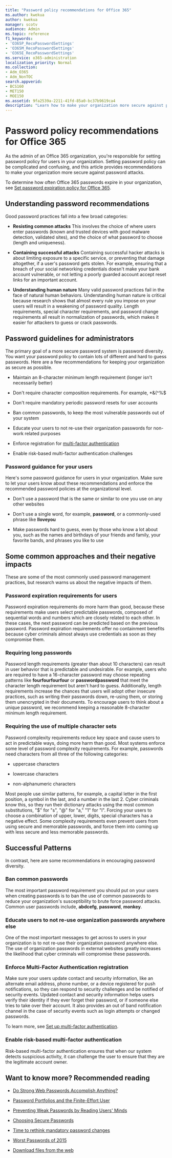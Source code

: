```yaml
---
title: "Password policy recommendations for Office 365"
ms.author: kwekua
author: kwekua
manager: scotv
audience: Admin
ms.topic: reference
f1_keywords:
- 'O365P_RecoPasswordSettings'
- 'O365M_RecoPasswordSettings'
- 'O365E_RecoPasswordSettings'
ms.service: o365-administration
localization_priority: Normal
ms.collection:
- Adm_O365
- Adm_NonTOC
search.appverid:
- BCS160
- MET150
- MOE150
ms.assetid: 9fa2539a-2211-41fd-85a0-bc37b9619ca4
description: "Learn how to make your organization more secure against password attacks, and why you should ban common passwords and enable risk-based multi-factor authentication."
---
```


# Password policy recommendations for Office 365
 
As the admin of an Office 365 organization, you're responsible for setting password policy for users in your organization. Setting password policy can be complicated and confusing, and this article provides recommendations to make your organization more secure against password attacks.
  
To determine how often Office 365 passwords expire in your organization, see [Set password expiration policy for Office 365](../manage/set-password-expiration-policy.md).
  
## Understanding password recommendations

Good password practices fall into a few broad categories:
  
- **Resisting common attacks** This involves the choice of where users enter passwords (known and trusted devices with good malware detection, validated sites), and the choice of what password to choose (length and uniqueness). 
    
- **Containing successful attacks** Containing successful hacker attacks is about limiting exposure to a specific service, or preventing that damage altogether, if a user's password gets stolen. For example, ensuring that a breach of your social networking credentials doesn't make your bank account vulnerable, or not letting a poorly guarded account accept reset links for an important account. 
    
- **Understanding human nature** Many valid password practices fail in the face of natural human behaviors. Understanding human nature is critical because research shows that almost every rule you impose on your users will result in a weakening of password quality. Length requirements, special character requirements, and password change requirements all result in normalization of passwords, which makes it easier for attackers to guess or crack passwords. 
    
## Password guidelines for administrators

The primary goal of a more secure password system is password diversity. You want your password policy to contain lots of different and hard to guess passwords. Here are a few recommendations for keeping your organization as secure as possible.
  
- Maintain an 8-character minimum length requirement (longer isn't necessarily better)
    
- Don't require character composition requirements. For example, \*&amp;(^%$
    
-  Don't require mandatory periodic password resets for user accounts 
    
- Ban common passwords, to keep the most vulnerable passwords out of your system
    
- Educate your users to not re-use their organization passwords for non-work related purposes
    
- Enforce registration for [multi-factor authentication](../security-and-compliance/set-up-multi-factor-authentication.md)
    
- Enable risk-based multi-factor authentication challenges
    
### Password guidance for your users

Here's some password guidance for users in your organization. Make sure to let your users know about these recommendations and enforce the recommended password policies at the organizational level.
  
- Don't use a password that is the same or similar to one you use on any other websites
    
- Don't use a single word, for example, **password**, or a commonly-used phrase like **Iloveyou**
    
- Make passwords hard to guess, even by those who know a lot about you, such as the names and birthdays of your friends and family, your favorite bands, and phrases you like to use
    
## Some common approaches and their negative impacts

These are some of the most commonly used password management practices, but research warns us about the negative impacts of them.
  
### Password expiration requirements for users

Password expiration requirements do more harm than good, because these requirements make users select predictable passwords, composed of sequential words and numbers which are closely related to each other. In these cases, the next password can be predicted based on the previous password. Password expiration requirements offer no containment benefits because cyber criminals almost always use credentials as soon as they compromise them.
  
### Requiring long passwords

Password length requirements (greater than about 10 characters) can result in user behavior that is predictable and undesirable. For example, users who are required to have a 16-character password may choose repeating patterns like **fourfourfourfour** or **passwordpassword** that meet the character length requirement but aren't hard to guess. Additionally, length requirements increase the chances that users will adopt other insecure practices, such as writing their passwords down, re-using them, or storing them unencrypted in their documents. To encourage users to think about a unique password, we recommend keeping a reasonable 8-character minimum length requirement. 
  
### Requiring the use of multiple character sets

Password complexity requirements reduce key space and cause users to act in predictable ways, doing more harm than good. Most systems enforce some level of password complexity requirements. For example, passwords need characters from all three of the following categories:
  
- uppercase characters
    
- lowercase characters
    
- non-alphanumeric characters
    
Most people use similar patterns, for example, a capital letter in the first position, a symbol in the last, and a number in the last 2. Cyber criminals know this, so they run their dictionary attacks using the most common substitutions, "$" for "s", "@" for "a," "1" for "l". Forcing your users to choose a combination of upper, lower, digits, special characters has a negative effect. Some complexity requirements even prevent users from using secure and memorable passwords, and force them into coming up with less secure and less memorable passwords.
  
## Successful Patterns

In contrast, here are some recommendations in encouraging password diversity.
  
### Ban common passwords

The most important password requirement you should put on your users when creating passwords is to ban the use of common passwords to reduce your organization's susceptibility to brute force password attacks. Common user passwords include, **abdcefg**, **password**, **monkey**.
  
### Educate users to not re-use organization passwords anywhere else

One of the most important messages to get across to users in your organization is to not re-use their organization password anywhere else. The use of organization passwords in external websites greatly increases the likelihood that cyber criminals will compromise these passwords.
  
### Enforce Multi-Factor Authentication registration

Make sure your users update contact and security information, like an alternate email address, phone number, or a device registered for push notifications, so they can respond to security challenges and be notified of security events. Updated contact and security information helps users verify their identity if they ever forget their password, or if someone else tries to take over their account. It also provides an out of band notification channel in the case of security events such as login attempts or changed passwords. 
  
To learn more, see [Set up multi-factor authentication](../security-and-compliance/set-up-multi-factor-authentication.md).
  
### Enable risk-based multi-factor authentication

Risk-based multi-factor authentication ensures that when our system detects suspicious activity, it can challenge the user to ensure that they are the legitimate account owner. 
  
## Want to know more? Recommended reading

- [Do Strong Web Passwords Accomplish Anything?](https://go.microsoft.com/fwlink/?LinkID=861008)
    
- [Password Portfolios and the Finite-Effort User](https://go.microsoft.com/fwlink/?LinkID=861014)
    
- [Preventing Weak Passwords by Reading Users' Minds](https://go.microsoft.com/fwlink/?LinkID=861015)
    
- [Choosing Secure Passwords](https://go.microsoft.com/fwlink/?LinkID=861016)
    
- [Time to rethink mandatory password changes](https://go.microsoft.com/fwlink/?LinkID=861018)
    
- [Worst Passwords of 2015](https://go.microsoft.com/fwlink/?LinkID=861020)
    
- [Download files from the web](https://go.microsoft.com/fwlink/?LinkID=861029)
    


